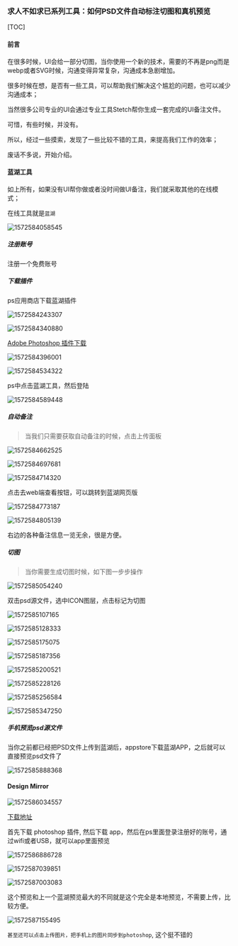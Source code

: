 ### 求人不如求已系列工具：如何PSD文件自动标注切图和真机预览

[TOC]

#### 前言

在很多时候，UI会给一部分切图，当你使用一个新的技术，需要的不再是png而是webp或者SVG时候，沟通变得异常复杂，沟通成本急剧增加。

很多时候在想，是否有一些工具，可以帮助我们解决这个尴尬的问题，也可以减少沟通成本；

当然很多公司专业的UI会通过专业工具Stetch帮你生成一套完成的UI备注文件。

可惜，有些时候，并没有。

所以，经过一些摸索，发现了一些比较不错的工具，来提高我们工作的效率；

废话不多说，开始介绍。

#### 蓝湖工具

如上所有，如果没有UI帮你做或者没时间做UI备注，我们就采取其他的在线模式；

在线工具就是`蓝湖`

![1572584058545](assets/1572584058545.png)

##### 注册账号

注册一个免费账号

##### 下载插件

ps应用商店下载蓝湖插件

![1572584243307](assets/1572584243307.png)

![1572584340880](assets/1572584340880.png)

[Adobe Photoshop 插件下载](https://lanhuapp.com/ps?comeFrom=%E9%A1%B9%E7%9B%AE%E5%88%97%E8%A1%A8_%E5%8F%B3%E4%B8%8A)

![1572584396001](assets/1572584396001.png)

![1572584534322](assets/1572584534322.png)

ps中点击蓝湖工具，然后登陆

![1572584589448](assets/1572584589448.png)

##### 自动备注

>当我们只需要获取自动备注的时候，点击上传面板

![1572584662525](assets/1572584662525.png)

![1572584697681](assets/1572584697681.png)

![1572584714320](assets/1572584714320.png)

点击去web端查看按钮，可以跳转到蓝湖网页版

![1572584773187](assets/1572584773187.png)

![1572584805139](assets/1572584805139.png)

右边的各种备注信息一览无余，很是方便。

##### 切图

> 当你需要生成切图时候，如下图一步步操作

![1572585054240](assets/1572585054240.png)

双击psd源文件，选中ICON图层，点击标记为切图

![1572585107165](assets/1572585107165.png)

![1572585128333](assets/1572585128333.png)

![1572585175075](assets/1572585175075.png)

![1572585187356](assets/1572585187356.png)

![1572585200521](assets/1572585200521.png)

![1572585228126](assets/1572585228126.png)

![1572585256584](assets/1572585256584.png)

![1572585347250](assets/1572585347250.png)

##### 手机预览psd源文件

当你之前都已经把PSD文件上传到蓝湖后，appstore下载蓝湖APP，之后就可以直接预览psd文件了

![1572585888368](assets/1572585888368.png)



#### Design Mirror

![1572586034557](assets/1572586034557.png)

[下载地址](http://www.psmirror.net/en/install)

首先下载 photoshop 插件, 然后下载 app，然后在ps里面登录注册好的账号，通过wifi或者USB，就可以app里面预览

![1572586886728](assets/1572586886728.png)

![1572587039851](assets/1572587039851.png)

![1572587003083](assets/1572587003083.png)

这个预览和上一个蓝湖预览最大的不同就是这个完全是本地预览，不需要上传，比较方便。

![1572587155495](assets/1572587155495.png)

`甚至还可以点击上传图片，把手机上的图片同步到photoshop`, 这个挺不错的

